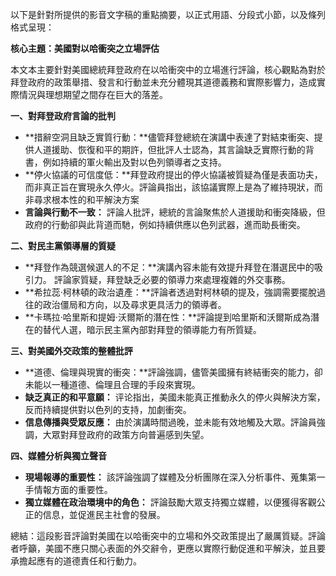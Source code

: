 以下是針對所提供的影音文字稿的重點摘要，以正式用語、分段式小節，以及條列格式呈現：

**核心主題：美國對以哈衝突之立場評估**

本文本主要針對美國總統拜登政府在以哈衝突中的立場進行評論，核心觀點為對於拜登政府的政策舉措、發言和行動並未充分體現其道德義務和實際影響力，造成實際情況與理想期望之間存在巨大的落差。

**一、對拜登政府言論的批判**

*   **措辭空洞且缺乏實質行動：**儘管拜登總統在演講中表達了對結束衝突、提供人道援助、恢復和平的期許，但批評人士認為，其言論缺乏實際行動的背書，例如持續的軍火輸出及對以色列領導者之支持。
*   **停火協議的可信度低：**拜登政府提出的停火協議被質疑為僅是表面功夫，而非真正旨在實現永久停火。評論員指出，該協議實際上是為了維持現狀，而非尋求根本性的和平解決方案
*   **言論與行動不一致：** 評論人批評，總統的言論聚焦於人道援助和衝突降級，但政府的行動卻與此背道而馳，例如持續供應以色列武器，進而助長衝突。

**二、對民主黨領導層的質疑**

*   **拜登作為競選候選人的不足：**演講內容未能有效提升拜登在潛選民中的吸引力。 評論家質疑，拜登缺乏必要的領導力來處理複雜的外交事務。
*   **希拉蕊·柯林頓的政治遺產：**評論者透過對柯林頓的提及，強調需要擺脫過往的政治僵局和方向，以及尋求更具活力的領導者。
*   **卡瑪拉·哈里斯和提姆·沃爾斯的潛在性：**評論提到哈里斯和沃爾斯成為潛在的替代人選，暗示民主黨內部對拜登的領導能力有所質疑。

**三、對美國外交政策的整體批評**

*   **道德、倫理與現實的衝突：**評論強調，儘管美國擁有終結衝突的能力，卻未能以一種道德、倫理且合理的手段來實現。
*   **缺乏真正的和平意願：** 评论指出，美國未能真正推動永久的停火與解決方案，反而持續提供對以色列的支持，加劇衝突。
*   **信息傳播與受眾反應：** 由於演講時間過晚，並未能有效地觸及大眾。評論員強調，大眾對拜登政府的政策方向普遍感到失望。

**四、媒體分析與獨立聲音**

*   **現場報導的重要性：** 該評論強調了媒體及分析團隊在深入分析事件、蒐集第一手情報方面的重要性。
*   **獨立媒體在政治環境中的角色：** 評論鼓勵大眾支持獨立媒體，以便獲得客觀公正的信息，並促進民主社會的發展。

總結：這段影音評論對美國在以哈衝突中的立場和外交政策提出了嚴厲質疑。評論者呼籲，美國不應只關心表面的外交辭令，更應以實際行動促進和平解決，並且要承擔起應有的道德責任和行動力。